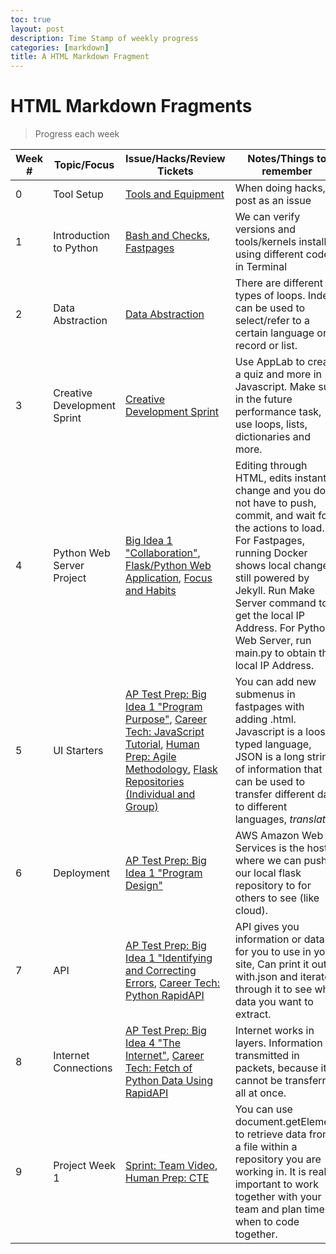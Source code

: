 ```yaml
---
toc: true
layout: post
description: Time Stamp of weekly progress
categories: [markdown]
title: A HTML Markdown Fragment
---
```

# HTML Markdown Fragments
> Progress each week

| Week # | Topic/Focus | Issue/Hacks/Review Tickets | Notes/Things to remember |
|-|-|-|-|
| 0 | Tool Setup | [Tools and Equipment](https://github.com/jesa06/andafp/issues/5#issue-1354867366) | When doing hacks, post as an issue |
| 1 | Introduction to Python | [Bash and Checks](https://github.com/jesa06/andafp/issues/2#issue-1353266162), [Fastpages](https://github.com/jesa06/andafpissues/3#issue-1353457506) | We can verify versions and tools/kernels installed using different codes in Terminal |
| 2 | Data Abstraction | [Data Abstraction](https://github.com/nighthawkcoders/APCSP/issues/22#issuecomment-1237671401) | There are different types of loops. Index can be used to select/refer to a certain language or record or list. |
| 3 | Creative Development Sprint | [Creative Development Sprint](https://github.com/jesa06/andafp/issues/9) | Use AppLab to create a quiz and more in Javascript. Make sure in the future performance task, use loops, lists, dictionaries and more. |
| 4 | Python Web Server Project | [Big Idea 1 "Collaboration"](https://jesa06.github.io/andafp/markdown/2022/09/13/1.1CollaborationNotes.html), [Flask/Python Web Application](https://www.youtube.com/watch?v=jzB7waKs60o), [Focus and Habits](https://jesa06.github.io/andafp/_pages/04_PsychologyandtheGoodLife.html) | Editing through HTML, edits instantly change and you do not have to push, commit, and wait for the actions to load. For Fastpages, running Docker shows local changes, still powered by Jekyll. Run Make Server command to get the local IP Address. For Python Web Server, run main.py to obtain the local IP Address. |
| 5 | UI Starters | [AP Test Prep: Big Idea 1 "Program Purpose"](https://jesa06.github.io/andafp/markdown/2022/09/20/1.2ProgramFunctionandPurposeNotes.html), [Career Tech: JavaScript Tutorial](https://jesa06.github.io/andafp/HTMLJSTable/), [Human Prep: Agile Methodology](https://jesa06.github.io/andafp/markdown/2022/09/25/AgileMethodology.html), [Flask Repositories (Individual and Group)](https://github.com/jesa06/andafp/issues/10) | You can add new submenus in fastpages with adding .html. Javascript is a loose typed language, JSON is a long string of information that can be used to transfer different data to different languages, *translate*. |
| 6 | Deployment| [AP Test Prep: Big Idea 1 "Program Design" ](https://jesa06.github.io/andafp/markdown/2022/09/27/1.3ProgramDesignandDevelopment.html) | AWS Amazon Web Services is the host where we can push our local flask repository to for others to see (like cloud). | 
| 7 | API | [AP Test Prep: Big Idea 1 "Identifying and Correcting Errors](https://jesa06.github.io/andafp/collegeboard/error), [Career Tech: Python RapidAPI](https://jesa06.github.io/andafp/techtalk/rapidapi) | API gives you information or data for you to use in your site, Can print it out with.json and iterate through it to see what data you want to extract. |
| 8 | Internet Connections | [AP Test Prep: Big Idea 4 "The Internet"](https://jesa06.github.io/andafp/markdown/2022/10/18/4.1Internet.html), [Career Tech: Fetch of Python Data Using RapidAPI](https://jesa06.github.io/andafp/api/overview) | Internet works in layers. Information is transmitted in packets, because it cannot be transferred all at once. |
| 9 | Project Week 1 | [Sprint: Team Video](https://drive.google.com/file/d/1tdkl35-OVD2tKIHRwidY_7L0JRv1R8i-/view?usp=sharing), [Human Prep: CTE](https://jesa06.github.io/andafp/markdown/2022/10/25/CTE.html) | You can use document.getElement to retrieve data from a file within a repository you are working in. It is really important to work together with your team and plan times when to code together. |